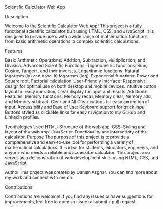 Scientific Calculator Web App

Description

Welcome to the Scientific Calculator Web App! This project is a fully functional scientific calculator built using HTML, CSS, and JavaScript. It is designed to provide users with a wide range of mathematical functions, from basic arithmetic operations to complex scientific calculations.

Features

Basic Arithmetic Operations: Addition, Subtraction, Multiplication, and Division.
Advanced Scientific Functions:
Trigonometric functions: Sine, Cosine, Tangent, and their inverses.
Logarithmic functions: Natural logarithm (ln) and base-10 logarithm (log).
Exponential functions: Power and Square root.
Factorial calculation.
User-Friendly Interface:
Responsive design for optimal use on both desktop and mobile devices.
Intuitive button layout for easy operation.
Clear display for input and results.
Additional Features:
Memory functions: Memory recall, Memory clear, Memory add, and Memory subtract.
Clear and All Clear buttons for easy correction of input.
Accessibility and Ease of Use:
Keyboard support for quick input.
Buttons styled as clickable links for easy navigation to my GitHub and LinkedIn profiles.

Technologies Used
HTML: Structure of the web app.
CSS: Styling and layout of the web app.
JavaScript: Functionality and interactivity of the calculator.
Purpose
The purpose of this project is to provide a comprehensive and easy-to-use tool for performing a variety of mathematical calculations. It is ideal for students, educators, engineers, and anyone who needs a reliable and accessible calculator. This project also serves as a demonstration of web development skills using HTML, CSS, and JavaScript.

Author
This project was created by Danish Asghar. You can find more about my work and connect with me on:

Contributions

Contributions are welcome! If you find any issues or have suggestions for improvements, feel free to open an issue or submit a pull request.
